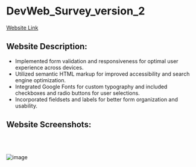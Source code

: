 # DevWeb_Survey_version_2

<a href='https://wcarl12.github.io/DevWeb_Survey_version_2/'>Website Link</a>

<h2>Website Description:</h2>
<ul>
  <li>Implemented form validation and responsiveness for optimal user experience across devices.</li>
  <li>Utilized semantic HTML markup for improved accessibility and search engine optimization. </li>
  <li>Integrated Google Fonts for custom typography and included checkboxes and radio buttons for user selections.</li>
  <li>Incorporated fieldsets and labels for better form organization and usability.</li>
</ul>

<h2>Website Screenshots:</h2>
<br>
<br>

![image](https://github.com/WCARL12/DevWeb_Survey_version_2/assets/139624156/058aecae-a463-4c7c-ba35-b24d34523491)
